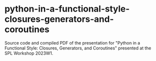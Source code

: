 # python-in-a-functional-style-closures-generators-and-coroutines
Source code and compiled PDF of the presentation for "Python in a Functional Style: Closures, Generators, and Coroutines" presented at the SPL Workshop 2023W1.
